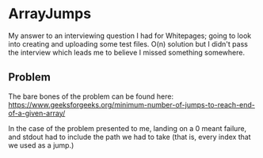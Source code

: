 # ArrayJumps
My answer to an interviewing question I had for Whitepages; going to look into creating and uploading some test files. O(n) solution but I didn't pass the interview which leads me to believe I missed something somewhere.


## Problem
The bare bones of the problem can be found here:
https://www.geeksforgeeks.org/minimum-number-of-jumps-to-reach-end-of-a-given-array/

In the case of the problem presented to me, landing on a 0 meant failure, and stdout had to include the path we had to take (that is, every index that we used as a jump.)
